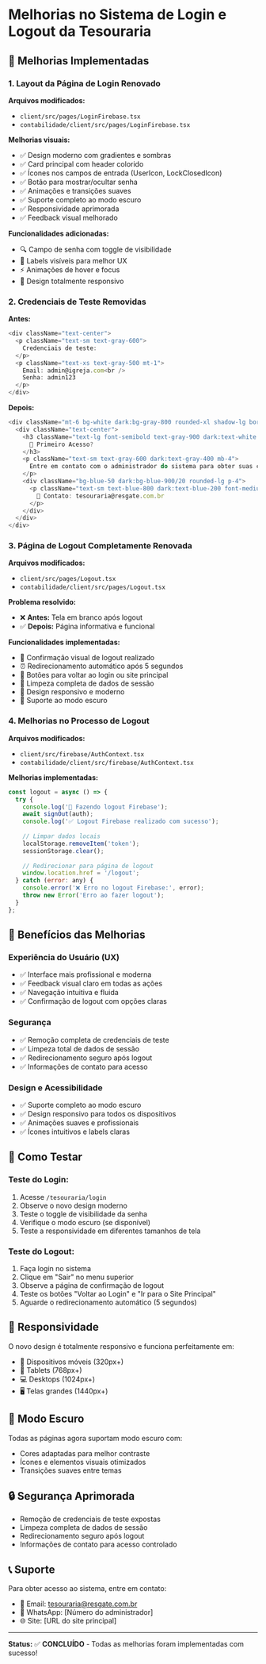 # Melhorias no Sistema de Login e Logout da Tesouraria

## 🎨 Melhorias Implementadas

### 1. **Layout da Página de Login Renovado**

**Arquivos modificados:**
- `client/src/pages/LoginFirebase.tsx`
- `contabilidade/client/src/pages/LoginFirebase.tsx`

**Melhorias visuais:**
- ✅ Design moderno com gradientes e sombras
- ✅ Card principal com header colorido
- ✅ Ícones nos campos de entrada (UserIcon, LockClosedIcon)
- ✅ Botão para mostrar/ocultar senha
- ✅ Animações e transições suaves
- ✅ Suporte completo ao modo escuro
- ✅ Responsividade aprimorada
- ✅ Feedback visual melhorado

**Funcionalidades adicionadas:**
- 🔍 Campo de senha com toggle de visibilidade
- 🎯 Labels visíveis para melhor UX
- ⚡ Animações de hover e focus
- 📱 Design totalmente responsivo

### 2. **Credenciais de Teste Removidas**

**Antes:**
```javascript
<div className="text-center">
  <p className="text-sm text-gray-600">
    Credenciais de teste:
  </p>
  <p className="text-xs text-gray-500 mt-1">
    Email: admin@igreja.com<br />
    Senha: admin123
  </p>
</div>
```

**Depois:**
```javascript
<div className="mt-6 bg-white dark:bg-gray-800 rounded-xl shadow-lg border border-gray-100 dark:border-gray-700 p-6">
  <div className="text-center">
    <h3 className="text-lg font-semibold text-gray-900 dark:text-white mb-2">
      🚀 Primeiro Acesso?
    </h3>
    <p className="text-sm text-gray-600 dark:text-gray-400 mb-4">
      Entre em contato com o administrador do sistema para obter suas credenciais de acesso.
    </p>
    <div className="bg-blue-50 dark:bg-blue-900/20 rounded-lg p-4">
      <p className="text-sm text-blue-800 dark:text-blue-200 font-medium">
        📧 Contato: tesouraria@resgate.com.br
      </p>
    </div>
  </div>
</div>
```

### 3. **Página de Logout Completamente Renovada**

**Arquivos modificados:**
- `client/src/pages/Logout.tsx`
- `contabilidade/client/src/pages/Logout.tsx`

**Problema resolvido:**
- ❌ **Antes:** Tela em branco após logout
- ✅ **Depois:** Página informativa e funcional

**Funcionalidades implementadas:**
- 🎯 Confirmação visual de logout realizado
- ⏰ Redirecionamento automático após 5 segundos
- 🔄 Botões para voltar ao login ou site principal
- 🧹 Limpeza completa de dados de sessão
- 📱 Design responsivo e moderno
- 🌙 Suporte ao modo escuro

### 4. **Melhorias no Processo de Logout**

**Arquivos modificados:**
- `client/src/firebase/AuthContext.tsx`
- `contabilidade/client/src/firebase/AuthContext.tsx`

**Melhorias implementadas:**
```javascript
const logout = async () => {
  try {
    console.log('🚪 Fazendo logout Firebase');
    await signOut(auth);
    console.log('✅ Logout Firebase realizado com sucesso');
    
    // Limpar dados locais
    localStorage.removeItem('token');
    sessionStorage.clear();
    
    // Redirecionar para página de logout
    window.location.href = '/logout';
  } catch (error: any) {
    console.error('❌ Erro no logout Firebase:', error);
    throw new Error('Erro ao fazer logout');
  }
};
```

## 🎯 Benefícios das Melhorias

### **Experiência do Usuário (UX)**
- ✅ Interface mais profissional e moderna
- ✅ Feedback visual claro em todas as ações
- ✅ Navegação intuitiva e fluida
- ✅ Confirmação de logout com opções claras

### **Segurança**
- ✅ Remoção completa de credenciais de teste
- ✅ Limpeza total de dados de sessão
- ✅ Redirecionamento seguro após logout
- ✅ Informações de contato para acesso

### **Design e Acessibilidade**
- ✅ Suporte completo ao modo escuro
- ✅ Design responsivo para todos os dispositivos
- ✅ Animações suaves e profissionais
- ✅ Ícones intuitivos e labels claras

## 🚀 Como Testar

### **Teste do Login:**
1. Acesse `/tesouraria/login`
2. Observe o novo design moderno
3. Teste o toggle de visibilidade da senha
4. Verifique o modo escuro (se disponível)
5. Teste a responsividade em diferentes tamanhos de tela

### **Teste do Logout:**
1. Faça login no sistema
2. Clique em "Sair" no menu superior
3. Observe a página de confirmação de logout
4. Teste os botões "Voltar ao Login" e "Ir para o Site Principal"
5. Aguarde o redirecionamento automático (5 segundos)

## 📱 Responsividade

O novo design é totalmente responsivo e funciona perfeitamente em:
- 📱 Dispositivos móveis (320px+)
- 📱 Tablets (768px+)
- 💻 Desktops (1024px+)
- 🖥️ Telas grandes (1440px+)

## 🌙 Modo Escuro

Todas as páginas agora suportam modo escuro com:
- Cores adaptadas para melhor contraste
- Ícones e elementos visuais otimizados
- Transições suaves entre temas

## 🔒 Segurança Aprimorada

- Remoção de credenciais de teste expostas
- Limpeza completa de dados de sessão
- Redirecionamento seguro após logout
- Informações de contato para acesso controlado

## 📞 Suporte

Para obter acesso ao sistema, entre em contato:
- 📧 Email: tesouraria@resgate.com.br
- 📱 WhatsApp: [Número do administrador]
- 🌐 Site: [URL do site principal]

---

**Status:** ✅ **CONCLUÍDO** - Todas as melhorias foram implementadas com sucesso!
